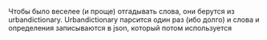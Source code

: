 Чтобы было веселее (и проще) отгадывать слова, они берутся из urbandictionary. Urbandictionary парсится один раз (ибо долго) и слова и определения записываются в json, который потом используется